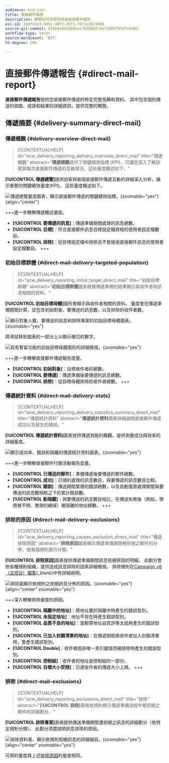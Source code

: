 ```yaml
---
audience: end-user
title: 直接郵件報表
description: 瞭解如何存取及使用直接郵件報告
exl-id: 268fe1e3-bd5c-40f1-8973-7671cd8c9960
source-git-commit: d58b9e9b32b85acfbd58dfcbef2000f859feb40d
workflow-type: tm+mt
source-wordcount: '677'
ht-degree: 20%

---
```


# 直接郵件傳遞報告 {#direct-mail-report}

**直接郵件傳遞報告**&#x200B;提供您直接郵件傳遞的特定完整見解和資料。 其中包含個別傳送的效能、成效和結果的詳細資訊，提供完整的概覽。

## 傳遞摘要 {#delivery-summary-direct-mail}

### 傳遞概觀 {#delivery-overview-direct-mail}

>[!CONTEXTUALHELP]
>id="acw_delivery_reporting_delivery_overview_direct_mail"
>title="傳遞概觀"
>abstract="**傳遞概觀**&#x200B;提供了關鍵績效指標 (KPI)，可讓您深入了解訪客與每次直接郵件傳遞的互動情況。這些量度概述如下。"

**[!UICONTROL 傳遞總覽]**&#x200B;提供訪客與每個直接郵件傳遞互動的詳細深入分析，展示重要的關鍵績效量度(KPI)。 這些量度概述如下。

![傳遞總覽量度圖表，顯示直接郵件傳遞的關鍵績效指標。](assets/direct-overview.png){zoomable="yes"}{align="center"}

+++進一步瞭解傳遞概述量度。

* **[!UICONTROL 要傳遞的訊息]**：傳遞準備期間處理的訊息總數。
* **[!UICONTROL 目標]**：符合直接郵件訊息目標設定檔資格的使用者設定檔數目。
* **[!UICONTROL 排除]**：從目標設定檔中排除且不會接收直接郵件訊息的使用者設定檔數目。
+++

### 初始目標群體 {#direct-mail-delivery-targeted-population}

>[!CONTEXTUALHELP]
>id="acw_delivery_reporting_initial_target_direct_mail"
>title="初始目標群體"
>abstract="**初始目標群體**&#x200B;圖表根據傳遞準備的結果顯示與收件者和訊息相關的資料。"

**[!UICONTROL 初始目標母體]**&#x200B;圖形會顯示與收件者相關的資料。 量度會在傳遞準備期間計算，並包含初始對象、要傳送的訊息數，以及排除的收件者數。

![顯示對象人數、要傳送的訊息和排除專案的初始目標母體圖表。](assets/direct-mail-delivery-targeted-population.png){zoomable="yes"}

將滑鼠移到圖表的一部分上以顯示確切的數字。

![具有暫留功能的初始目標母體圖形的詳細檢視。](assets/direct-mail-delivery-targeted-population_2.png){zoomable="yes"}

+++進一步瞭解直接郵件傳遞報告度量。

* **[!UICONTROL 初始對象]**：目標收件者的總數。
* **[!UICONTROL 要傳遞]**：傳遞準備後要傳遞的訊息總數。
* **[!UICONTROL 排除]**：從目標母體排除的收件者總數。
+++

### 傳遞統計資料 {#direct-mail-delivery-stats}

>[!CONTEXTUALHELP]
>id="acw_delivery_reporting_delivery_statistics_summary_direct_mail"
>title="傳遞統計資料"
>abstract="**傳遞統計資料**&#x200B;圖表詳細說明直接郵件傳遞成功以及發生的錯誤。"

**[!UICONTROL 傳遞統計資料]**&#x200B;圖表提供傳遞效能的概觀，提供測量成功與效率的詳細量度。

![顯示成功率、錯誤和隔離的傳遞統計資料圖表。](assets/direct-mail-delivery-stats.png){zoomable="yes"}

+++進一步瞭解直接郵件行銷活動報告度量。

* **[!UICONTROL 已傳送的郵件]**：準備傳遞後要傳遞的郵件總數。
* **[!UICONTROL 成功]**：已順利處理的訊息數目，與要傳遞的訊息數目比較。
* **[!UICONTROL 錯誤]**：傳送期間累積的錯誤總數，以及自動復原處理期間與要傳送的訊息數相較之下的累計錯誤數。
* **[!UICONTROL 新隔離]**：與要傳送的訊息數目相比，在傳送失敗後（例如，使用者不明、無效的網域）被隔離的地址總數。
+++

### 排除的原因 {#direct-mail-delivery-exclusions}

>[!CONTEXTUALHELP]
>id="acw_delivery_reporting_causes_exclusion_direct_mail"
>title="傳遞排除原因"
>abstract="**排除原因**&#x200B;圖表顯示傳遞準備期間被拒絕之郵件的分佈，依每個規則進行分類。"

**[!UICONTROL 排除原因]**&#x200B;圖表提供傳遞準備期間訊息拒絕原因的明細。 此劃分會依各種規則組織，提供造成訊息排除的因素詳細檢視。 排除規則在[Campaign v8 （主控台）檔案](https://experienceleague.adobe.com/docs/campaign/campaign-v8/send/failures/delivery-failures.html?lang=zh-Hant#email-error-types){_blank}中有詳細說明。

![排除圖顯示依規則之拒絕訊息分佈的原因。](assets/direct-mail-delivery-exclusions.png){zoomable="yes"}{align="center" zoomable="yes"}

+++深入瞭解排除量度的原因。

* **[!UICONTROL 隔離中的地址]**：將地址置於隔離中時產生的錯誤型別。
* **[!UICONTROL 未指定地址]**：地址不存在時產生錯誤型別。
* **[!UICONTROL 品質不良的地址]**：當郵寄地址品質評等太低時產生的錯誤型別。
* **[!UICONTROL 已加入封鎖清單的地址]**：在傳遞期間將收件者加入封鎖清單時，會產生錯誤型別。
* **[!UICONTROL Double]**：收件者因非唯一索引鍵值而被排除時產生的錯誤型別。
* **[!UICONTROL 控制組]**：收件者的地址是控制組的一部分。
* **[!UICONTROL 目標大小受限]**：已達收件者的傳遞大小上限。
+++

### 排除 {#direct-mail-exclusions}

>[!CONTEXTUALHELP]
>id="acw_delivery_reporting_exclusions_direct_mail"
>title="排除"
>abstract="**[!UICONTROL 排除]**&#x200B;表格依規則顯示傳遞準備過程中被拒絕之郵件的詳細劃分。"

**[!UICONTROL 排除專案]**&#x200B;表格提供傳送準備期間遭拒絕之訊息的詳細劃分（依特定規則分類）。 此劃分清楚說明訊息排除的原因。

![排除資料表，顯示依規則拒絕訊息的詳細細目。](assets/direct-mail-exclusions.png){zoomable="yes"}{align="center" zoomable="yes"}

可用的量度與上述[排除原因](#direct-mail-delivery-exclusions)的量度相同。
